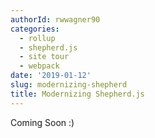 ```yaml
---
authorId: rwwagner90
categories: 
  - rollup
  - shepherd.js
  - site tour
  - webpack
date: '2019-01-12'
slug: modernizing-shepherd
title: Modernizing Shepherd.js
---
```


Coming Soon :)
